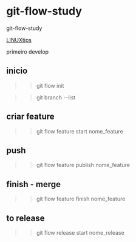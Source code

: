 # git-flow-study

git-flow-study

[LINUXtips](https://www.youtube.com/watch?v=dJjVr6Ya7B8)


primeiro develop



## inicio

>> git flow init



>> git branch --list


## criar feature

>> git flow feature start nome_feature

## push

>> git flow feature publish nome_feature

## finish - merge

>> git flow feature finish nome_feature

## to release

>> git flow release start nome_release




